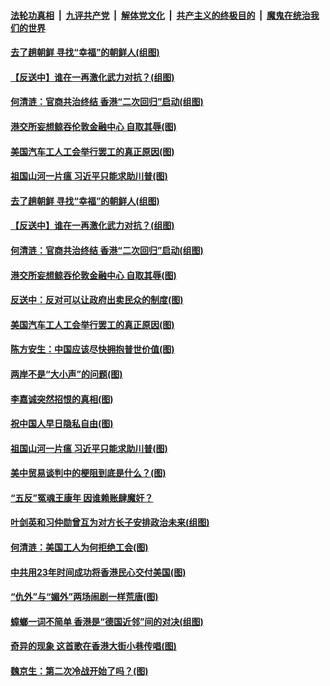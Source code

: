 ####  [法轮功真相](../../../../basic/blob/master/README.md?t=09201313) &nbsp;|&nbsp; [九评共产党](../../../../9ping.md/blob/master/README.md?t=09201313) &nbsp;|&nbsp; [解体党文化](../../../../jtdwh.md/blob/master/README.md?t=09201313)  &nbsp;|&nbsp; [共产主义的终极目的](../../../../gczydzjmd.md/blob/master/README.md?t=09201313) &nbsp;|&nbsp; [魔鬼在统治我们的世界](../../../../mgztzwmdsj.md/blob/master/README.md?t=09201313) 

#### [去了趟朝鲜 寻找“幸福”的朝鲜人(组图)](../pages/p4/907939.md?t=09201313) 

#### [【反送中】谁在一再激化武力对抗？(组图)](../pages/p4/907935.md?t=09201313) 

#### [何清涟：官商共治终结 香港“二次回归”启动(组图)](../pages/p4/907931.md?t=09201313) 

#### [港交所妄想鲸吞伦敦金融中心 自取其辱(图)](../pages/p4/907926.md?t=09201313) 

#### [美国汽车工人工会举行罢工的真正原因(图)](../pages/p4/907906.md?t=09201313) 

#### [祖国山河一片瘟 习近平只能求助川普(图)](../pages/p4/907796.md?t=09201313) 

#### [去了趟朝鲜 寻找“幸福”的朝鲜人(组图)](../pages/p4/907939.md?t=09201313) 

#### [【反送中】谁在一再激化武力对抗？(组图)](../pages/p4/907935.md?t=09201313) 

#### [何清涟：官商共治终结 香港“二次回归”启动(组图)](../pages/p4/907931.md?t=09201313) 

#### [港交所妄想鲸吞伦敦金融中心 自取其辱(图)](../pages/p4/907926.md?t=09201313) 

#### [反送中：反对可以让政府出卖民众的制度(图)](../pages/p4/907923.md?t=09201313) 

#### [美国汽车工人工会举行罢工的真正原因(图)](../pages/p4/907906.md?t=09201313) 

#### [陈方安生：中国应该尽快拥抱普世价值(图)](../pages/p4/907826.md?t=09201313) 

#### [两岸不是“大小声”的问题(图)](../pages/p4/907825.md?t=09201313) 

#### [李嘉诚突然招恨的真相(图)](../pages/p4/907799.md?t=09201313) 

#### [祝中国人早日隐私自由(图)](../pages/p4/907797.md?t=09201313) 

#### [祖国山河一片瘟 习近平只能求助川普(图)](../pages/p4/907796.md?t=09201313) 

#### [美中贸易谈判中的梗阻到底是什么？(图)](../pages/p4/907791.md?t=09201313) 

#### [“五反”冤魂王康年 因谁赖账肆魔奸？](../pages/p4/907787.md?t=09201313) 

#### [叶剑英和习仲勋曾互为对方长子安排政治未来(组图)](../pages/p4/907786.md?t=09201313) 

#### [何清涟：美国工人为何拒绝工会(图)](../pages/p4/907701.md?t=09201313) 

#### [中共用23年时间成功将香港民心交付美国(图)](../pages/p4/907698.md?t=09201313) 

#### [“仇外”与“媚外”两场闹剧一样荒唐(图)](../pages/p4/907689.md?t=09201313) 

#### [蟑螂一词不简单 香港是“德国近邻”间的对决(组图)](../pages/p4/907618.md?t=09201313) 

#### [奇异的现象 这首歌在香港大街小巷传唱(图)](../pages/p4/907583.md?t=09201313) 

#### [魏京生：第二次冷战开始了吗？(图)](../pages/p4/907581.md?t=09201313) 

